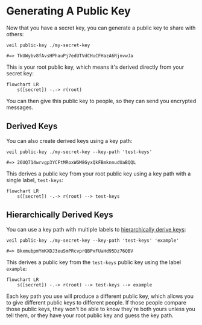 # Generating A Public Key

Now that you have a secret key, you can generate a public key to share with others:

```shell
veil public-key ./my-secret-key

#=> TkUWybv8fAvsHPhauPj7edUTVdCHuCFHazA6RjnvwJa
```

This is your root public key, which means it's derived directly from your secret key:

```mermaid
flowchart LR
    s([secret]) -.-> r(root)
```

You can then give this public key to people, so they can send you encrypted messages.

## Derived Keys

You can also create derived keys using a key path:

```shell
veil public-key ./my-secret-key --key-path 'test-keys'

#=> 26UQ714wrvgp3YCFtMRoxWGM8GyxQkFBmknnudUaBQQL
```

This derives a public key from your root public key using a key path with a single label,
`test-keys`:

```mermaid
flowchart LR
    s([secret]) -.-> r(root) --> test-keys
```

## Hierarchically Derived Keys

You can use a key path with multiple labels to [hierarchically derive keys](../design/hkd.md):

```shell
veil public-key ./my-secret-key --key-path 'test-keys' 'example'

#=> BkxmubpmYmKXDJ3euSmPRcvprQBPxFUaHd95Dz76QBV
```

This derives a public key from the `test-keys` public key using the label `example`:

```mermaid
flowchart LR
    s([secret]) -.-> r(root) --> test-keys --> example
```

Each key path you use will produce a different public key, which allows you to give different public
keys to different people. If those people compare those public keys, they won't be able to know
they're both yours unless you tell them, or they have your root public key and guess the key path.
